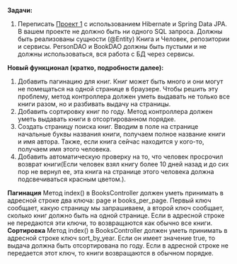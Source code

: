 **Задачи:**
1) Переписать [Проект 1]([url](https://github.com/MacNuggett/Spring-Library)) с использованием Hibernate и Spring Data JPA. В вашем
проекте не должно быть ни одного SQL запроса. Должны быть реализованы
сущности (@Entity) Книга и Человек, репозитории и сервисы. PersonDAO и
BookDAO должны быть пустыми и не должны использоваться, вся работа с БД
через сервисы.

**Новый функционал (кратко, подробности далее):**
1) Добавить пагинацию для книг.
Книг может быть много и они могут не помещаться на одной странице в
браузере. Чтобы решить эту проблему, метод контроллера должен уметь
выдавать не только все книги разом, но и разбивать выдачу на страницы.
2) Добавить сортировку книг по году. Метод контроллера должен уметь
выдавать книги в отсортированном порядке.
3) Создать страницу поиска книг. Вводим в поле на странице начальные буквы
названия книги, получаем полное название книги и имя автора. Также, если
книга сейчас находится у кого-то, получаем имя этого человека.
4) Добавить автоматическую проверку на то, что человек просрочил возврат
книги(Если человек взял книгу более 10 дней назад и до сих пор не
вернул ее, эта книга на странице этого человека должна
подсвечиваться красным цветом.).

**Пагинация**
Метод index() в BooksController должен уметь принимать в адресной строке два
ключа: page и books_per_page. Первый ключ сообщает, какую страницу мы
запрашиваем, а второй ключ сообщает, сколько книг должно быть на одной странице. 
Если в адресной строке не передаются эти ключи, то возвращаются как обычно все книги.
**Сортировка**
Метод index() в BooksController должен уметь принимать в адресной строке ключ
sort_by_year. Если он имеет значение true, то выдача должна быть отсортирована
по году. Если в адресной строке не передается этот ключ, то книги возвращаются в
обычном порядке.
